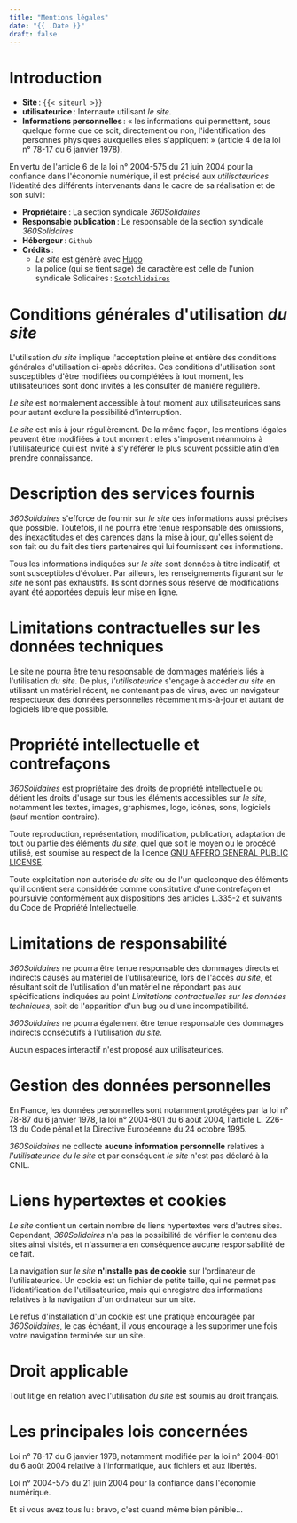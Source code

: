 ```yaml
---
title: "Mentions légales"
date: "{{ .Date }}"
draft: false
---
```


Introduction
============

- **Site** : `{{< siteurl >}}`
- **utilisateurice** : Internaute utilisant _le site_.
- **Informations personnelles** : « les informations qui permettent, sous quelque forme que ce soit, directement ou non, l'identification des personnes physiques auxquelles elles s'appliquent » (article 4 de la loi n° 78-17 du 6 janvier 1978).

En vertu de l'article 6 de la loi n° 2004-575 du 21 juin 2004 pour la confiance dans l'économie numérique, il est précisé aux _utilisateurices_ l'identité des différents intervenants dans le cadre de sa réalisation et de son suivi :

- **Propriétaire** : La section syndicale _360Solidaires_
- **Responsable publication** : Le responsable de la section syndicale _360Solidaires_
- **Hébergeur** : `Github`
- **Crédits** :
    - _Le site_ est généré avec [Hugo](http://gohugo.io/)
    - la police (qui se tient sage) de caractère est celle de l'union syndicale Solidaires : [`Scotchlidaires`][scotchlidaires]


Conditions générales d'utilisation _du site_
============================================

L'utilisation _du site_ implique l'acceptation pleine et entière des conditions générales d'utilisation ci-après décrites. Ces conditions d'utilisation sont susceptibles d'être modifiées ou complétées à tout moment, les utilisateurices sont donc invités à les consulter de manière régulière.

_Le site_ est normalement accessible à tout moment aux utilisateurices sans pour autant exclure la possibilité d'interruption.

_Le site_ est mis à jour régulièrement. De la même façon, les mentions légales peuvent être modifiées à tout moment : elles s'imposent néanmoins à l'utilisateurice qui est invité à s'y référer le plus souvent possible afin d'en prendre connaissance.


Description des services fournis
================================

_360Solidaires_ s'efforce de fournir sur _le site_ des informations aussi précises que possible. Toutefois, il ne pourra être tenue responsable des omissions, des inexactitudes et des carences dans la mise à jour, qu'elles soient de son fait ou du fait des tiers partenaires qui lui fournissent ces informations.

Tous les informations indiquées sur _le site_ sont données à titre indicatif, et sont susceptibles d'évoluer. Par ailleurs, les renseignements figurant sur _le site_ ne sont pas exhaustifs. Ils sont donnés sous réserve de modifications ayant été apportées depuis leur mise en ligne.


Limitations contractuelles sur les données techniques
=====================================================

Le site ne pourra être tenu responsable de dommages matériels liés à l'utilisation _du site_. De plus, _l'utilisateurice_ s'engage à accéder _au site_ en utilisant un matériel récent, ne contenant pas de virus, avec un navigateur respectueux des données personnelles récemment mis-à-jour et autant de logiciels libre que possible.


Propriété intellectuelle et contrefaçons
========================================

_360Solidaires_ est propriétaire des droits de propriété intellectuelle ou détient les droits d'usage sur tous les éléments accessibles sur _le site_, notamment les textes, images, graphismes, logo, icônes, sons, logiciels (sauf mention contraire).

Toute reproduction, représentation, modification, publication, adaptation de tout ou partie des éléments _du site_, quel que soit le moyen ou le procédé utilisé, est soumise au respect de la licence [GNU AFFERO GENERAL PUBLIC LICENSE](https://framagit.org/hugolidaires/site-template/-/raw/stable/LICENSE.md).

Toute exploitation non autorisée _du site_ ou de l'un quelconque des éléments qu'il contient sera considérée comme constitutive d'une contrefaçon et poursuivie conformément aux dispositions des articles L.335-2 et suivants du Code de Propriété Intellectuelle.


Limitations de responsabilité
=============================

_360Solidaires_ ne pourra être tenue responsable des dommages directs et indirects causés au matériel de l'utilisateurice, lors de l'accès _au site_, et résultant soit de l'utilisation d'un matériel ne répondant pas aux spécifications indiquées au point _Limitations contractuelles sur les données techniques_, soit de l'apparition d'un bug ou d'une incompatibilité.

_360Solidaires_ ne pourra également être tenue responsable des dommages indirects consécutifs à l'utilisation _du site_.

Aucun espaces interactif n'est proposé aux utilisateurices.


Gestion des données personnelles
================================

En France, les données personnelles sont notamment protégées par la loi n° 78-87 du 6 janvier 1978, la loi n° 2004-801 du 6 août 2004, l'article L. 226-13 du Code pénal et la Directive Européenne du 24 octobre 1995.

_360Solidaires_ ne collecte **aucune information personnelle** relatives à _l'utilisateurice du le site_ et par conséquent _le site_ n'est pas déclaré à la CNIL.


Liens hypertextes et cookies
============================

_Le site_ contient un certain nombre de liens hypertextes vers d'autres sites. Cependant, _360Solidaires_ n'a pas la possibilité de vérifier le contenu des sites ainsi visités, et n'assumera en conséquence aucune responsabilité de ce fait.

La navigation sur _le site_ **n'installe pas de cookie** sur l'ordinateur de l'utilisateurice. Un cookie est un fichier de petite taille, qui ne permet pas l'identification de l'utilisateurice, mais qui enregistre des informations relatives à la navigation d'un ordinateur sur un site.

Le refus d'installation d'un cookie est une pratique encouragée par _360Solidaires_, le cas échéant, il vous encourage à les supprimer une fois votre navigation terminée sur un site.


Droit applicable
================

Tout litige en relation avec l'utilisation _du site_ est soumis au droit français.


Les principales lois concernées
===============================

Loi n° 78-17 du 6 janvier 1978, notamment modifiée par la loi n° 2004-801 du 6 août 2004 relative à l'informatique, aux fichiers et aux libertés.

Loi n° 2004-575 du 21 juin 2004 pour la confiance dans l'économie numérique.

Et si vous avez tous lu : bravo, c'est quand même bien pénible…


[scotchlidaires]: https://solidaires.org/Police-de-caracteres-logo-Solidaires/
